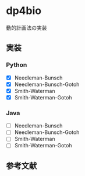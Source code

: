 # dp4bio

動的計画法の実装

## 実装

### Python

* [x] Needleman-Bunsch
* [x] Needleman-Bunsch-Gotoh
* [x] Smith-Waterman
* [x] Smith-Waterman-Gotoh

### Java

* [ ] Needleman-Bunsch
* [ ] Needleman-Bunsch-Gotoh
* [ ] Smith-Waterman
* [ ] Smith-Waterman-Gotoh

## 参考文献
